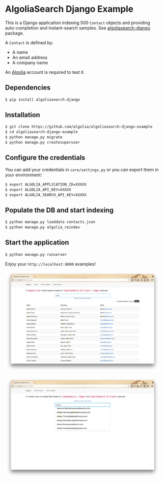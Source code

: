 # AlgoliaSearch Django Example

This is a Django application indexing 500 `Contact` objects and providing auto-completion and instant-search samples. See [algoliasearch-django](https://github.com/algolia/algoliasearch-django) package.

A `Contact` is defined by:

* A name
* An email address
* A company name

An [Algolia](https://www.algolia.com) account is required to test it.

## Dependencies

```bash
$ pip install algoliasearch-django
```

## Installation

```bash
$ git clone https://github.com/algolia/algoliasearch-django-example
$ cd algoliasearch-django-example
$ python manage.py migrate
$ python manage.py createsuperuser
```

## Configure the credentials

You can add your credentials in `core/settings.py` or you can export them in your environment:

```bash
$ export ALGOLIA_APPLICATION_ID=XXXXX
$ export ALGOLIA_API_KEY=XXXXX
$ export ALGOLIA_SEARCH_API_KEY=XXXXX
```

## Populate the DB and start indexing

```bash
$ python manage.py loaddata contacts.json
$ python manage.py algolia_reindex
```

## Start the application

```bash
$ python manage.py runserver
```

Enjoy your `http://localhost:8000` examples!

![Instant-search](instant-search.png)

![Auto-complete](auto-complete.png)
